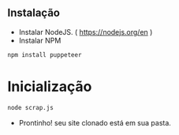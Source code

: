 ## Instalação


- Instalar NodeJS. ( https://nodejs.org/en )
- Instalar NPM 

```sh
npm install puppeteer
```

# Inicialização 
```sh
node scrap.js
```

- Prontinho! seu site clonado está em sua pasta.

